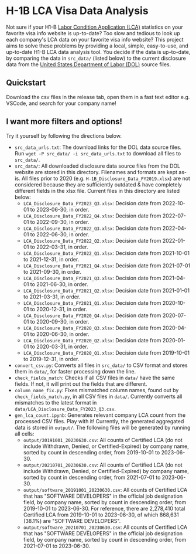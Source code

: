 # H-1B LCA Visa Data Analysis

Not sure if your H1-B [Labor Condition Application (LCA)](https://en.wikipedia.org/wiki/Labor_Condition_Application) statistics on your favorite visa info website is up-to-date? Too slow and tedious to look up each company's LCA data on your favorite visa info website? This project aims to solve these problems by providing a local, simple, easy-to-use, and up-to-date H1-B LCA data analysis tool. You decide if the data is up-to-date, by comparing the data in `src_data/` (listed below) to the current disclosure data from the [United States Department of Labor (DOL)](https://www.dol.gov/agencies/eta/foreign-labor/performance#dis) source files.

## Quickstart

Download the csv files in the release tab, open them in a fast text editor e.g. VSCode, and search for your company name!

## I want more filters and options!

Try it yourself by following the directions below.

- `src_data_urls.txt`: The download links for the DOL data source files. Run `wget -P src_data/ -i src_data_urls.txt` to download all files to `src_data/`.
- `src_data/`: All downloaded disclosure data source files from the DOL website are stored in this directory. Filenames and formats are kept as-is. All files prior to 2020 (e.g. `H-1B_Disclosure_Data_FY2019.xlsx`) are not considered because they are sufficiently outdated & have completely different fields in the xlsx file. Current files in this directory are listed below:
  - `LCA_Disclosure_Data_FY2023_Q3.xlsx`: Decision date from 2022-10-01 to 2023-06-30, in order.
  - `LCA_Disclosure_Data_FY2022_Q4.xlsx`: Decision date from 2022-07-01 to 2022-09-30, in order.
  - `LCA_Disclosure_Data_FY2022_Q3.xlsx`: Decision date from 2022-04-01 to 2022-06-30, in order.
  - `LCA_Disclosure_Data_FY2022_Q2.xlsx`: Decision date from 2022-01-01 to 2022-03-31, in order.
  - `LCA_Disclosure_Data_FY2022_Q1.xlsx`: Decision date from 2021-10-01 to 2021-12-31, in order.
  - `LCA_Disclosure_Data_FY2021_Q4.xlsx`: Decision date from 2021-07-01 to 2021-09-30, in order.
  - `LCA_Disclosure_Data_FY2021_Q3.xlsx`: Decision date from 2021-04-01 to 2021-06-30, in order.
  - `LCA_Disclosure_Data_FY2021_Q2.xlsx`: Decision date from 2021-01-01 to 2021-03-31, in order.
  - `LCA_Disclosure_Data_FY2021_Q1.xlsx`: Decision date from 2020-10-01 to 2020-12-31, in order.
  - `LCA_Disclosure_Data_FY2020_Q4.xlsx`: Decision date from 2020-07-01 to 2020-09-30, in order.
  - `LCA_Disclosure_Data_FY2020_Q3.xlsx`: Decision date from 2020-04-01 to 2020-06-30, in order.
  - `LCA_Disclosure_Data_FY2020_Q2.xlsx`: Decision date from 2020-01-01 to 2020-03-31, in order.
  - `LCA_Disclosure_Data_FY2020_Q1.xlsx`: Decision date from 2019-10-01 to 2019-12-31, in order.
- `convert_csv.py`: Converts all files in `src_data/` to CSV format and stores them in `data/`, for faster processing down the line.
- `check_fields_match`: Checks if all CSV files in `data/` have the same fields. If not, it will print out the fields that are different.
- `column_name_fix.py`: Fixes mismatched column names, found out by `check_fields_match.py`, in all CSV files in `data/`. Currently converts all mismatches to the latest format in `data/LCA_Disclosure_Data_FY2023_Q3.csv`.
- `gen_lca_count.ipynb`: Generates relevant company LCA count from the processed CSV files. Play with it! Currently, the generated aggregated data is stored in `output/`. The following files will be generated by running all cells:
  - `output/20191001_20230630.csv`: All counts of Certified LCA (do not include Withdrawn, Denied, or Certified-Expired) by company name, sorted by count in descending order, from 2019-10-01 to 2023-06-30.
  - `output/20210701_20230630.csv`: All counts of Certified LCA (do not include Withdrawn, Denied, or Certified-Expired) by company name, sorted by count in descending order, from 2021-07-01 to 2023-06-30.
  - `output/software_20191001_20230630.csv`: All counts of Certified LCA that has "SOFTWARE DEVELOPERS" in the official job designation field, by company name, sorted by count in descending order, from 2019-10-01 to 2023-06-30. For reference, there are 2,278,410 total Certified LCA from 2019-10-01 to 2023-06-30, of which 868,631 (38.1%) are "SOFTWARE DEVELOPERS".
  - `output/software_20210701_20230630.csv`: All counts of Certified LCA that has "SOFTWARE DEVELOPERS" in the official job designation field, by company name, sorted by count in descending order, from 2021-07-01 to 2023-06-30.
